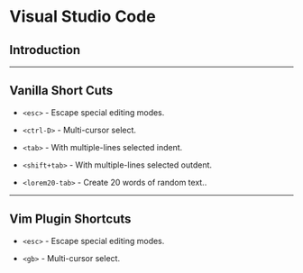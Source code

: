 # Visual Studio Code

## Introduction

---

## Vanilla Short Cuts

* `<esc>` - Escape special editing modes.

* `<ctrl-D>` - Multi-cursor select.

* `<tab>` - With multiple-lines selected indent.

* `<shift+tab>` - With multiple-lines selected outdent.

* `<lorem20-tab>` - Create 20 words of random text..

---

## Vim Plugin Shortcuts

* `<esc>` - Escape special editing modes.

* `<gb>` - Multi-cursor select.
